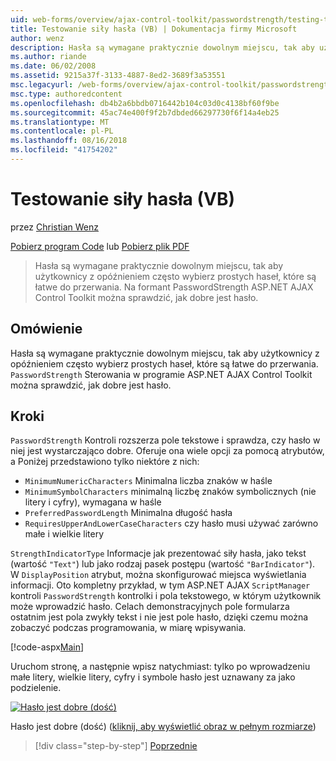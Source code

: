 ```yaml
---
uid: web-forms/overview/ajax-control-toolkit/passwordstrength/testing-the-strength-of-a-password-vb
title: Testowanie siły hasła (VB) | Dokumentacja firmy Microsoft
author: wenz
description: Hasła są wymagane praktycznie dowolnym miejscu, tak aby użytkownicy z opóźnieniem często wybierz prostych haseł, które są łatwe do przerwania. Kontrolka PasswordStrength w ASP. RZECZOWNIK...
ms.author: riande
ms.date: 06/02/2008
ms.assetid: 9215a37f-3133-4887-8ed2-3689f3a53551
msc.legacyurl: /web-forms/overview/ajax-control-toolkit/passwordstrength/testing-the-strength-of-a-password-vb
msc.type: authoredcontent
ms.openlocfilehash: db4b2a6bbdb0716442b104c03d0c4138bf60f9be
ms.sourcegitcommit: 45ac74e400f9f2b7dbded66297730f6f14a4eb25
ms.translationtype: MT
ms.contentlocale: pl-PL
ms.lasthandoff: 08/16/2018
ms.locfileid: "41754202"
---
```

<a name="testing-the-strength-of-a-password-vb"></a>Testowanie siły hasła (VB)
====================
przez [Christian Wenz](https://github.com/wenz)

[Pobierz program Code](http://download.microsoft.com/download/9/3/f/93f8daea-bebd-4821-833b-95205389c7d0/PasswordStrength0.vb.zip) lub [Pobierz plik PDF](http://download.microsoft.com/download/2/d/c/2dc10e34-6983-41d4-9c08-f78f5387d32b/passwordstrength0VB.pdf)

> Hasła są wymagane praktycznie dowolnym miejscu, tak aby użytkownicy z opóźnieniem często wybierz prostych haseł, które są łatwe do przerwania. Na formant PasswordStrength ASP.NET AJAX Control Toolkit można sprawdzić, jak dobre jest hasło.


## <a name="overview"></a>Omówienie

Hasła są wymagane praktycznie dowolnym miejscu, tak aby użytkownicy z opóźnieniem często wybierz prostych haseł, które są łatwe do przerwania. `PasswordStrength` Sterowania w programie ASP.NET AJAX Control Toolkit można sprawdzić, jak dobre jest hasło.

## <a name="steps"></a>Kroki

`PasswordStrength` Kontroli rozszerza pole tekstowe i sprawdza, czy hasło w niej jest wystarczająco dobre. Oferuje ona wiele opcji za pomocą atrybutów, a Poniżej przedstawiono tylko niektóre z nich:

- `MinimumNumericCharacters` Minimalna liczba znaków w haśle
- `MinimumSymbolCharacters` minimalną liczbę znaków symbolicznych (nie litery i cyfry), wymagana w haśle
- `PreferredPasswordLength` Minimalna długość hasła
- `RequiresUpperAndLowerCaseCharacters` czy hasło musi używać zarówno małe i wielkie litery

`StrengthIndicatorType` Informacje jak prezentować siły hasła, jako tekst (wartość `"Text"`) lub jako rodzaj pasek postępu (wartość `"BarIndicator"`). W `DisplayPosition` atrybut, można skonfigurować miejsca wyświetlania informacji. Oto kompletny przykład, w tym ASP.NET AJAX `ScriptManager` kontroli `PasswordStrength` kontrolki i pola tekstowego, w którym użytkownik może wprowadzić hasło. Celach demonstracyjnych pole formularza ostatnim jest pola zwykły tekst i nie jest pole hasło, dzięki czemu można zobaczyć podczas programowania, w miarę wpisywania.

[!code-aspx[Main](testing-the-strength-of-a-password-vb/samples/sample1.aspx)]

Uruchom stronę, a następnie wpisz natychmiast: tylko po wprowadzeniu małe litery, wielkie litery, cyfry i symbole hasło jest uznawany za jako podzielenie.


[![Hasło jest dobre (dość)](testing-the-strength-of-a-password-vb/_static/image2.png)](testing-the-strength-of-a-password-vb/_static/image1.png)

Hasło jest dobre (dość) ([kliknij, aby wyświetlić obraz w pełnym rozmiarze](testing-the-strength-of-a-password-vb/_static/image3.png))

> [!div class="step-by-step"]
> [Poprzednie](testing-the-strength-of-a-password-cs.md)
